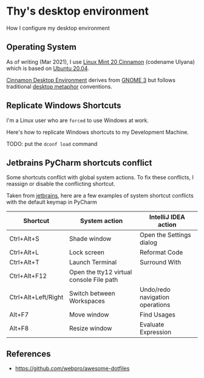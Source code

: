 # Thy's desktop environment



How I configure my desktop environment

## Operating System

As of writing (Mar 2021), I use [Linux Mint 20 Cinnamon](https://linuxmint.com/rel_ulyana_cinnamon.php) (codename Ulyana) which is based on [Ubuntu 20.04](https://wiki.ubuntu.com/FocalFossa/ReleaseNotes). 

[Cinnamon Desktop Environment](https://en.wikipedia.org/wiki/Cinnamon_(desktop_environment)) derives from [GNOME 3](https://en.wikipedia.org/wiki/GNOME_3) but follows traditional [desktop metaphor](https://en.wikipedia.org/wiki/Desktop_metaphor) conventions.

## Replicate Windows Shortcuts

I'm a Linux user who are `forced` to use Windows at work. 

Here's how to replicate Windows shortcuts to my Development Machine.

TODO: put the `dconf load` command

## Jetbrains PyCharm shortcuts conflict

Some shortcuts conflict with global system actions. To fix these conflicts, I reassign or disable the conflicting shortcut.

Taken from [jetbrains](https://www.jetbrains.com/help/pycharm/configuring-keyboard-and-mouse-shortcuts.html#conflicts), here are a few examples of system shortcut conflicts with the default keymap in PyCharm

| Shortcut            | System action                            | IntelliJ IDEA action            |
|---------------------|------------------------------------------|---------------------------------|
| Ctrl+Alt+S          | Shade window                             | Open the Settings dialog        |
| Ctrl+Alt+L          | Lock screen                              | Reformat Code                   |
| Ctrl+Alt+T          | Launch Terminal                          | Surround With                   |
| Ctrl+Alt+F12        | Open the tty12 virtual console	File path |                                 |
| Ctrl+Alt+Left/Right | Switch between Workspaces                | Undo/redo navigation operations |
| Alt+F7              | Move window                              | Find Usages                     |
 | Alt+F8              | Resize window                            | Evaluate Expression             |

## References

- <https://github.com/webpro/awesome-dotfiles>
